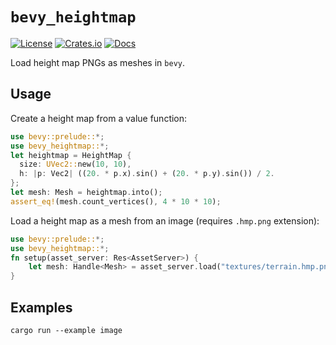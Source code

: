 # `bevy_heightmap`


[![License](https://img.shields.io/badge/license-MIT%2FApache-blue.svg)](https://github.com/Katsutoshii/bevy_heightmap#license)
[![Crates.io](https://img.shields.io/crates/v/bevy_heightmap.svg)](https://crates.io/crates/bevy_heightmap)
[![Docs](https://docs.rs/bevy_heightmap/badge.svg)](https://docs.rs/bevy_heightmap/latest/bevy_heightmap/)

Load height map PNGs as meshes in `bevy`.

## Usage

Create a height map from a value function:

```rust
use bevy::prelude::*;
use bevy_heightmap::*;
let heightmap = HeightMap {
  size: UVec2::new(10, 10),
  h: |p: Vec2| ((20. * p.x).sin() + (20. * p.y).sin()) / 2.
};
let mesh: Mesh = heightmap.into();
assert_eq!(mesh.count_vertices(), 4 * 10 * 10);
```

Load a height map as a mesh from an image (requires `.hmp.png` extension):

```rust
use bevy::prelude::*;
use bevy_heightmap::*;
fn setup(asset_server: Res<AssetServer>) {
    let mesh: Handle<Mesh> = asset_server.load("textures/terrain.hmp.png");
}
```

## Examples

```
cargo run --example image
```
